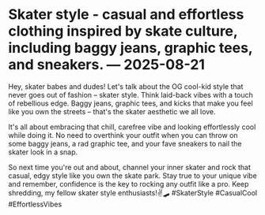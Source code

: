 # Skater style - casual and effortless clothing inspired by skate culture, including baggy jeans, graphic tees, and sneakers. — 2025-08-21

Hey, skater babes and dudes! Let's talk about the OG cool-kid style that never goes out of fashion – skater style. Think laid-back vibes with a touch of rebellious edge. Baggy jeans, graphic tees, and kicks that make you feel like you own the streets – that's the skater aesthetic we all love.

It's all about embracing that chill, carefree vibe and looking effortlessly cool while doing it. No need to overthink your outfit when you can throw on some baggy jeans, a rad graphic tee, and your fave sneakers to nail the skater look in a snap.

So next time you're out and about, channel your inner skater and rock that casual, edgy style like you own the skate park. Stay true to your unique vibe and remember, confidence is the key to rocking any outfit like a pro. Keep shredding, my fellow skater style enthusiasts!✌️🛹 #SkaterStyle #CasualCool #EffortlessVibes